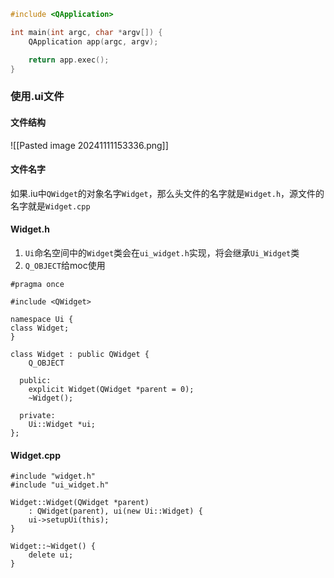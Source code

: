 ```c++
#include <QApplication>

int main(int argc, char *argv[]) {
    QApplication app(argc, argv);

    return app.exec();
}
```

### 使用.ui文件
#### 文件结构
![[Pasted image 20241111153336.png]]
#### 文件名字
如果.iu中`QWidget`的对象名字`Widget`，那么头文件的名字就是`Widget.h`，源文件的名字就是`Widget.cpp`

#### Widget.h
1. `Ui`命名空间中的`Widget`类会在`ui_widget.h`实现，将会继承`Ui_Widget`类
2. `Q_OBJECT`给moc使用
```
#pragma once

#include <QWidget>

namespace Ui {
class Widget;
}

class Widget : public QWidget {
    Q_OBJECT

  public:
    explicit Widget(QWidget *parent = 0);
    ~Widget();

  private:
    Ui::Widget *ui;
};
```

#### Widget.cpp
```
#include "widget.h"
#include "ui_widget.h"

Widget::Widget(QWidget *parent)
    : QWidget(parent), ui(new Ui::Widget) {
    ui->setupUi(this);
}

Widget::~Widget() {
    delete ui;
}

```
